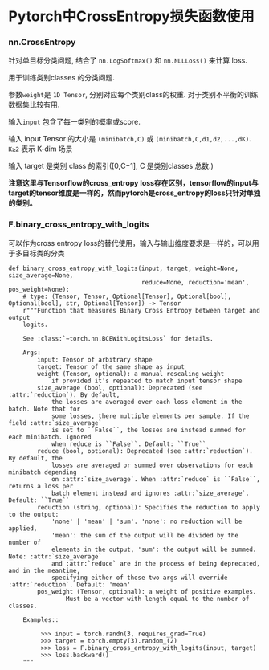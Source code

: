 # Pytorch中CrossEntropy损失函数使用

### nn.CrossEntropy
针对单目标分类问题, 结合了 `nn.LogSoftmax()` 和 `nn.NLLLoss()` 来计算 loss.

用于训练类别classes 的分类问题.

参数`weight`是 `1D Tensor`, 分别对应每个类别class的权重. 对于类别不平衡的训练数据集比较有用.

输入`input` 包含了每一类别的概率或score.

输入 input Tensor 的大小是 `(minibatch,C)` 或 `(minibatch,C,d1,d2,...,dK)`. `K≥2` 表示 K-dim 场景

输入 target 是类别 class 的索引([0,C−1], C 是类别classes 总数.)

**注意这里与Tensorflow的cross_entropy loss存在区别，tensorflow的input与target的tensor维度是一样的，然而pytorch是cross_entropy的loss只针对单独的类别。**

### F.binary_cross_entropy_with_logits
可以作为cross entropy loss的替代使用，输入与输出维度要求是一样的，可以用于多目标类的分类


```
def binary_cross_entropy_with_logits(input, target, weight=None, size_average=None,
                                     reduce=None, reduction='mean', pos_weight=None):
    # type: (Tensor, Tensor, Optional[Tensor], Optional[bool], Optional[bool], str, Optional[Tensor]) -> Tensor
    r"""Function that measures Binary Cross Entropy between target and output
    logits.

    See :class:`~torch.nn.BCEWithLogitsLoss` for details.

    Args:
        input: Tensor of arbitrary shape
        target: Tensor of the same shape as input
        weight (Tensor, optional): a manual rescaling weight
            if provided it's repeated to match input tensor shape
        size_average (bool, optional): Deprecated (see :attr:`reduction`). By default,
            the losses are averaged over each loss element in the batch. Note that for
            some losses, there multiple elements per sample. If the field :attr:`size_average`
            is set to ``False``, the losses are instead summed for each minibatch. Ignored
            when reduce is ``False``. Default: ``True``
        reduce (bool, optional): Deprecated (see :attr:`reduction`). By default, the
            losses are averaged or summed over observations for each minibatch depending
            on :attr:`size_average`. When :attr:`reduce` is ``False``, returns a loss per
            batch element instead and ignores :attr:`size_average`. Default: ``True``
        reduction (string, optional): Specifies the reduction to apply to the output:
            'none' | 'mean' | 'sum'. 'none': no reduction will be applied,
            'mean': the sum of the output will be divided by the number of
            elements in the output, 'sum': the output will be summed. Note: :attr:`size_average`
            and :attr:`reduce` are in the process of being deprecated, and in the meantime,
            specifying either of those two args will override :attr:`reduction`. Default: 'mean'
        pos_weight (Tensor, optional): a weight of positive examples.
                Must be a vector with length equal to the number of classes.

    Examples::

         >>> input = torch.randn(3, requires_grad=True)
         >>> target = torch.empty(3).random_(2)
         >>> loss = F.binary_cross_entropy_with_logits(input, target)
         >>> loss.backward()
    """
```
